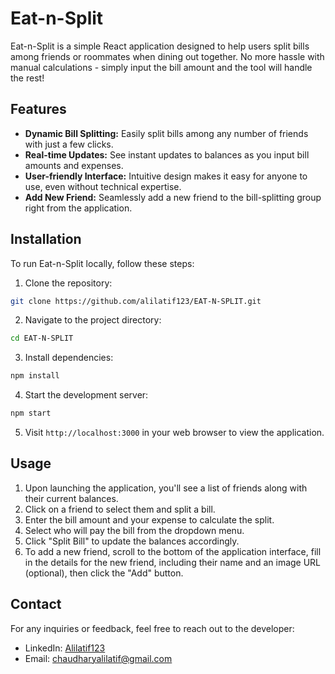 # Eat-n-Split


Eat-n-Split is a simple React application designed to help users split bills among friends or roommates when dining out together. No more hassle with manual calculations - simply input the bill amount and the tool will handle the rest!

## Features

- **Dynamic Bill Splitting:** Easily split bills among any number of friends with just a few clicks.
- **Real-time Updates:** See instant updates to balances as you input bill amounts and expenses.
- **User-friendly Interface:** Intuitive design makes it easy for anyone to use, even without technical expertise.
- **Add New Friend:** Seamlessly add a new friend to the bill-splitting group right from the application.

## Installation

To run Eat-n-Split locally, follow these steps:

1. Clone the repository:

```bash
git clone https://github.com/alilatif123/EAT-N-SPLIT.git
```

2. Navigate to the project directory:

```bash
cd EAT-N-SPLIT
```

3. Install dependencies:

```bash
npm install
```

4. Start the development server:

```bash
npm start
```

5. Visit `http://localhost:3000` in your web browser to view the application.

## Usage

1. Upon launching the application, you'll see a list of friends along with their current balances.
2. Click on a friend to select them and split a bill.
3. Enter the bill amount and your expense to calculate the split.
4. Select who will pay the bill from the dropdown menu.
5. Click "Split Bill" to update the balances accordingly.
6. To add a new friend, scroll to the bottom of the application interface, fill in the details for the new friend, including their name and an image URL (optional), then click the "Add" button.


## Contact

For any inquiries or feedback, feel free to reach out to the developer:

- LinkedIn: [Alilatif123](https://www.linkedin.com/in/alilatif123)
- Email: chaudharyalilatif@gmail.com

